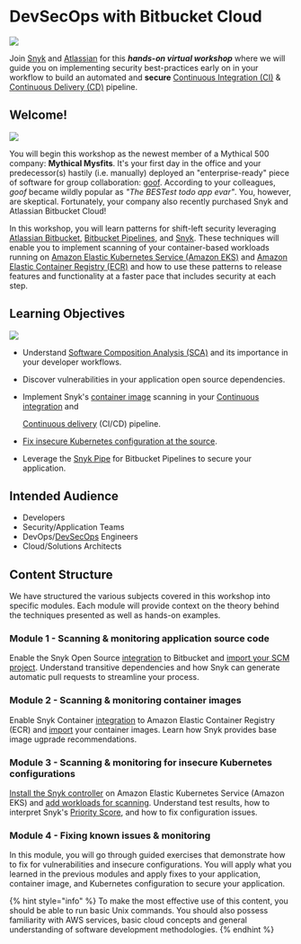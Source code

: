 # DevSecOps with Bitbucket Cloud

![](https://partner-workshop-assets.s3.us-east-2.amazonaws.com/finding-open-source-vulnerabilities-within-the-bitbucket-workflow-.png)

Join [Snyk](https://snyk.io) and [Atlassian](https://www.atlassian.com) for this _**hands-on virtual workshop**_ where we will guide you on implementing security best-practices early on in your workflow to build an automated and **secure** [Continuous Integration (CI)](https://www.atlassian.com/continuous-delivery/continuous-integration) & [Continuous Delivery (CD)](https://www.atlassian.com/continuous-delivery) pipeline.

## Welcome!

![](https://partner-workshop-assets.s3.us-east-2.amazonaws.com/mm.png)

You will begin this workshop as the newest member of a Mythical 500 company: **Mythical Mysfits**. It's your first day in the office and your predecessor(s) hastily (i.e. manually) deployed an "enterprise-ready" piece of software for group collaboration: [goof](https://github.com/snyk/goof). According to your colleagues, _goof_ became wildly popular as _"The BESTest todo app evar"_. You, however, are skeptical. Fortunately, your company also recently purchased Snyk and Atlassian Bitbucket Cloud!

In this workshop, you will learn patterns for shift-left security leveraging [Atlassian Bitbucket](https://www.atlassian.com/software/bitbucket), [Bitbucket Pipelines](https://bitbucket.org/product/features/pipelines), and [Snyk](https://snyk.io). These techniques will enable you to implement scanning of your container-based workloads running on [Amazon Elastic Kubernetes Service (Amazon EKS)](https://aws.amazon.com/eks/) and [Amazon Elastic Container Registry (ECR)](https://aws.amazon.com/ecr/) and how to use these patterns to release features and functionality at a faster pace that includes security at each step.

## Learning Objectives

![](https://partner-workshop-assets.s3.us-east-2.amazonaws.com/snyk-bitbucket-flow.png)

* Understand [Software Composition Analysis (SCA)](https://snyk.io/series/open-source-security/software-composition-analysis-sca/) and its importance in your developer workflows.
* Discover vulnerabilities in your application open source dependencies.
*   Implement Snyk's [container image](https://snyk.io/blog/detecting-vulnerabilities-in-container-images/) scanning in your [Continuous integration](https://aws.amazon.com/devops/continuous-integration/) and

    [Continuous delivery](https://aws.amazon.com/devops/continuous-delivery/) (CI/CD) pipeline.
* [Fix insecure Kubernetes configuration at the source](https://snyk.io/blog/fix-insecure-kubernetes-configuration/).
* Leverage the [Snyk Pipe](https://bitbucket.org/product/features/pipelines/integrations?p=snyk/snyk-scan) for Bitbucket Pipelines to secure your application.

## Intended Audience

* Developers
* Security/Application Teams
* DevOps/[DevSecOps](https://snyk.io/series/devsecops/) Engineers
* Cloud/Solutions Architects

## Content Structure

We have structured the various subjects covered in this workshop into specific modules. Each module will provide context on the theory behind the techniques presented as well as hands-on examples.

### Module 1 - Scanning & monitoring application source code

Enable the Snyk Open Source [integration](https://solutions.snyk.io/snyk-academy/open-source/create-source-control-integration) to Bitbucket and [import your SCM project](https://solutions.snyk.io/snyk-academy/open-source/import-scm-project). Understand transitive dependencies and how Snyk can generate automatic pull requests to streamline your process.

### Module 2 - Scanning & monitoring container images

Enable Snyk Container [integration](https://support.snyk.io/hc/en-us/articles/360003916078-Configure-integration-for-Amazon-Elastic-Container-Registry-ECR-) to Amazon Elastic Container Registry (ECR) and [import](https://solutions.snyk.io/snyk-academy/container/container-registry-and-image-import) your container images. Learn how Snyk provides base image ugprade recommendations.

### Module 3 - Scanning & monitoring for insecure Kubernetes configurations

[Install the Snyk controller](https://support.snyk.io/hc/en-us/articles/360011128137-Install-the-Snyk-controller-on-Amazon-Elastic-Kubernetes-Service-Amazon-EKS-) on Amazon Elastic Kubernetes Service (Amazon EKS) and [add workloads for scanning](https://support.snyk.io/hc/en-us/articles/360003947117-Adding-Kubernetes-workloads-for-security-scanning). Understand test results, how to interpret Snyk's [Priority Score](https://support.snyk.io/hc/en-us/articles/360010906897-Snyk-Priority-Score-and-Kubernetes), and how to fix configuration issues.

### Module 4 - Fixing known issues & monitoring

In this module, you will go through guided exercises that demonstrate how to fix for vulnerabilities and insecure configurations. You will apply what you learned in the previous modules and apply fixes to your application, container image, and Kubernetes configuration to secure your application.

{% hint style="info" %}
To make the most effective use of this content, you should be able to run basic Unix commands. You should also possess familiarity with AWS services, basic cloud concepts and general understanding of software development methodologies.
{% endhint %}
